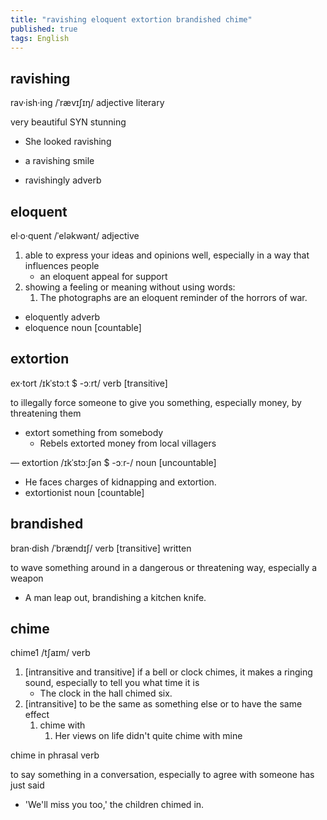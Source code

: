 ```yaml
---
title: "ravishing eloquent extortion brandished chime"
published: true
tags: English
---
```


## ravishing

rav·ish·ing /ˈrævɪʃɪŋ/ adjective literary

very beautiful SYN stunning

- She looked ravishing
- a ravishing smile

- ravishingly adverb

## eloquent

el·o·quent /ˈeləkwənt/ adjective

1. able to express your ideas and opinions well, especially in a way that
   influences people
   - an eloquent appeal for support
2. showing a feeling or meaning without using words:
   1. The photographs are an eloquent reminder of the horrors of war.

- eloquently adverb
- eloquence noun [countable]

## extortion

ex·tort /ɪkˈstɔːt $ -ɔːrt/ verb [transitive]

to illegally force someone to give you something, especially money, by
threatening them

- extort something from somebody
  - Rebels extorted money from local villagers

— extortion /ɪkˈstɔːʃən $ -ɔːr-/ noun [uncountable]

- He faces charges of kidnapping and extortion.
- extortionist noun [countable]

## brandished

bran·dish /ˈbrændɪʃ/ verb [transitive] written

to wave something around in a dangerous or threatening way, especially a weapon

- A man leap out, brandishing a kitchen knife.

## chime

chime1 /tʃaɪm/ verb

1. [intransitive and transitive] if a bell or clock chimes, it makes a ringing
   sound, especially to tell you what time it is
   - The clock in the hall chimed six.
2. [intransitive] to be the same as something else or to have the same effect
   1. chime with
      1. Her views on life didn't quite chime with mine

chime in phrasal verb

to say something in a conversation, especially to agree with someone has just
said

- 'We'll miss you too,' the children chimed in.